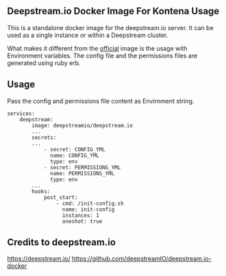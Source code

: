 Deepstream.io Docker Image For Kontena Usage
---

This is a standalone docker image for the deepstream.io server. 
It can be used as a single instance or within a Deepstream cluster.

What makes it different from the [official](https://github.com/deepstreamIO/deepstream.io-docker) image 
is the usage with Environment variables.
The config file and the permissions files are generated using ruby erb.

## Usage

Pass the config and permissions file content as Envirnment string.

```
services:
    deepstream:
        image: deepstreamio/deepstream.io
        ...
        secrets:
        ...
            - secret: CONFIG_YML
              name: CONFIG_YML
              type: env
            - secret: PERMISSIONS_YML
              name: PERMISSIONS_YML
              type: env
        ...
        hooks:
            post_start:
                - cmd: /init-config.sh
                  name: init-config
                  instances: 1
                  oneshot: true
```

Credits to deepstream.io
---
https://deepstream.io/
https://github.com/deepstreamIO/deepstream.io-docker

